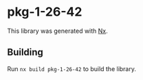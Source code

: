 # pkg-1-26-42

This library was generated with [Nx](https://nx.dev).

## Building

Run `nx build pkg-1-26-42` to build the library.
